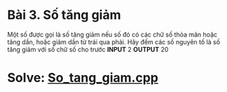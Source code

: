 # Bài 3. Số tăng giảm
Một số được gọi là số tăng giảm nếu số đó có các chữ số thỏa mãn hoặc tăng dần, hoặc giảm dần từ trái qua phải. Hãy đếm các số nguyên tố là số tăng giảm với số chữ số cho trước
**INPUT**
2
**OUTPUT**
20

# Solve: [So_tang_giam.cpp](./So_tang_giam.cpp)
